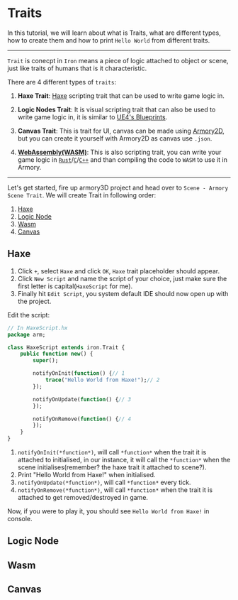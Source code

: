 # Traits

In this tutorial, we will learn about what is Traits, what are different types, how to create them and how to print `Hello World` from different traits.

---

`Trait` is conecpt in `Iron` means a piece of logic attached to object or scene, just like traits of humans that is it characteristic.

There are 4 different types of `traits`:
1. **Haxe Trait**: [Haxe](https://haxe.org/) scripting trait that can be used to write game logic in.

2. **Logic Nodes Trait**: It is visual scripting trait that can also be used to write game logic in, it is similar to [UE4's Blueprints](https://docs.unrealengine.com/en-US/Engine/Blueprints/index.html).

3. **Canvas Trait**: This is trait for UI, canvas can be made using [Armory2D](https://github.com/armory3d/armory2d), but you can create it yourself with Armory2D as canvas use `.json`.

4. **[WebAssembly(WASM)](https://webassembly.org/)**: This is also scripting trait, you can write your game logic in [`Rust`](https://www.rust-lang.org/)/[`C`](https://en.wikipedia.org/wiki/C_%28programming_language%29)/[`C++`](https://en.wikipedia.org/wiki/C%2B%2B) and than compiling the code to `WASM` to use it in Armory.

---

Let's get started, fire up armory3D project and head over to `Scene - Armory Scene Trait`.
We will create Trait in following order:

1. [Haxe](#haxe)
2. [Logic Node](#logic-node)
3. [Wasm](#wasm)
4. [Canvas](#canvas)

## Haxe
1. Click `+`, select `Haxe` and click `OK`, `Haxe` trait placeholder should appear.
2. Click `New Script` and name the script of your choice, just make sure the first letter is capital(`HaxeScript` for me).
3. Finally hit `Edit Script`, you system default IDE should now open up with the project.

Edit the script:
```haxe
// In HaxeScript.hx
package arm;

class HaxeScript extends iron.Trait {
	public function new() {
		super();

		notifyOnInit(function() {// 1
            trace("Hello World from Haxe!");// 2
		});

		notifyOnUpdate(function() {// 3
		});

		notifyOnRemove(function() {// 4
		});
	}
}
```
1. `notifyOnInit(*function*)`, will call `*function*` when the trait it is attached to initialised, in our instance, it will call the `*function*` when the scene initialises(remember? the haxe trait it attached to scene?).
2. Print "Hello World from Haxe!" when initialised.
3. `notifyOnUpdate(*function*)`, will call `*function*` every tick.
4. `notifyOnRemove(*function*)`, will call `*function*` when the trait it is attached to get removed/destroyed in game.

Now, if you were to play it, you should see `Hello World from Haxe!` in console.

## Logic Node

## Wasm

## Canvas